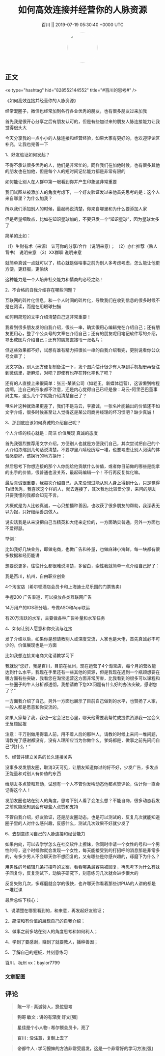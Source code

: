 <h1 align="center">如何高效连接并经营你的人脉资源</h1>




<p align="center">
    <a>百川 || 2019-07-19 05:30:40 &#43;0000 UTC</a>
</p>

<div align="center">
    <img src="https://images.zsxq.com/Fg2OdZf2Iu9qrCueJQEdkUODDyHz?e=1590940799&amp;token=kIxbL07-8jAj8w1n4s9zv64FuZZNEATmlU_Vm6zD:KFpf8rfOzcb81aTTlmEgaB0kdew=" width="100" height="100" style="border:1px solid;border-radius:50%; color:#ffffff"/>
</div>




## 正文

<div>
&lt;e type=&#34;hashtag&#34; hid=&#34;828552144552&#34; title=&#34;#百川的思考#&#34; /&gt; 

《如何高效连接并经营你的人脉资源》


经常混圈子，微信也经常加到各行各业优秀的朋友，也有很多朋友过来加我

首先我是很开心分享之后有朋友认可的，但是有些加过来的朋友人脉连接能力让我觉得很头大

今天分享我的一点小小的人脉连接和经营经验，如果大家有更好的，也欢迎评论区补充，让我也完善一下


1、好友验证如何发起？

不得不承认很多优秀的人，他们是非常忙的，同样我们在加他时候，也有很多其他的朋友也在加他，但是每个人的短时间记忆能力都是非常有限的

如何能让别人在人群中第一眼看到你并产生印象这非常重要

我们试图从被添加人的角度考虑下，一个好友验证发过来他首先思考的是：这个人来自哪里？为什么加我？

所以我们添加别人的时候，最起码说清楚，你来自哪里和为什么要添加人家

但是尽量细致点，比如在知识星球加的，不要只发一个“知识星球”，因为星球太多了

简单的比如：

（1）生财有术（来源） 认可你的分享/合作（说明来意）；
（2）亦仁推荐（熟人背书） 说明来意
（3）XX群聊 说明来意

就简单真诚一点就可以了，核心就是做啥事之前为别人多考虑考虑，怎么能让他更方便，更舒服，更愉快

这种能力是一个人培养社交能力和情商的必经之路！


2、不合格的自我介绍存在哪些问题？

互联网的碎片化信息，和一个人时间的碎片化，导致我们在收到信息的很多时候不是在阅读，而是在用眼球扫描

如何用简短的文字介绍清楚自己这非常重要！

我看到很多朋友发的自我介绍，很长一串，确实很用心编辑完在介绍自己；还有朋友更用心，整了个公众号的文章在介绍自己；还有的朋友呢用笔记软件写的介绍，导出成图片介绍自己；还有的朋友直接甩一张名片；

但这些效果都不好，试想有谁有精力把很长一串的自我介绍看完，更别说看你公众号文章了；

发文字版，别人还方便复制备注一下，发个图片估计很少有人存到手机相册再备注到微信里，挺麻烦，对吧？即使有也存在转化率也了吧？

还有的人直接上来很简单：张三-某某公司（如老王，新媒体运营），这该懒到啥程度啊，连自己的形象都不注意，还是内心觉得自己已经是像：马云-阿里巴巴董事局主席，这么几个字就能介绍清楚自己了？

甩名片这种就效果更差了，我们不是马云，李嘉诚，一张名片能输出的价值还不如文字介绍，很多时候甚至让人觉得这是某公司商务经理的坏习惯吧？缺少真诚！


3、那到底应该如何真诚的介绍自己呢？

个人介绍的核心就是：简洁 价值展现 真诚的态度

首先我强烈推荐用文字介绍，方便别人也就是方便我们自己，其次尝试把自己的个人介绍浓缩到几句话说清楚，不要啰里八嗦经历写一堆，也要考虑让别人阅读的体验感更好，该换行的地方换行；

然后思考下你想连接的那个人你能给他贡献什么价值，或者你目前做的哪些是能拿的出手的价值，很普通也没关系，最起码编辑一个！不行再反复优化嘛。

最后真诚很重要，我每次介绍自己，从来没想过能从别人身上得到什么，只是觉得Ta很优秀，我喜欢这个样的人，就去连接了，其次我也比较爱分享，来问的朋友只要我懂的我都会知无不言。

大概就是为人比较真诚，一心只想播种善因，也收获了很多朋友的帮助，我深表无以为报，只好继续善良做人。

说实话我是从来没把自己当精英和大佬来定位的，一方面确实普通，另外一方面也不爱得瑟。

举例：

比如我好几块业务，即做电商，也做广告和补量，也做麻辣小海鲜，每一块都有很多数据和经历能讲

想要说更多，往往什么都很难说清楚，多留白，索性我就简单一点介绍自己好了：


我是百川，杭州，自由职业创业

4个淘宝店（希尔顿酒店会员卡和上海迪士尼乐园的门票售卖）

手握200 广告渠道，可以投放各类互联网广告

14万用户的IOS积分墙，专做ASO和App联运

有20万活跃的水军，主要做各种广告补量和水军任务


4、如何让别人愿意和你交流与连接

发了介绍以后，如果你是想请教别人或深度交流，人家也是大佬，首先真诚必不可少的，价值展现也是一方面

比如我想连接某电商大佬请教学习下

我就说“您好，我是百川，目前在杭州，现在运营了4个淘宝店，每个月的营收能达到什么水平，我现在手里还有一些其他的资源，但是我现在遇到一个瓶颈想要在哪方面有些突破，我看您在淘宝运营这方面非常厉害，比我看到的很多可以课程和一些圈子的牛人分析都透彻，我想请教下您XX问题有什么好的办法突破，感谢您了？”

一方面我介绍了自己，另外一方面也展示了目前自己做到的水平，也赞扬了人家，一般人都是愿意和你交流的。

如果人家帮了我，我也一定会记在心里，哪天他需要我帮忙或提供资源我一定会义无反顾回报

注意：千万别做用得着人前，用不着人后的那种人，请教的时候上来问一堆问题，请教完了感谢都没有，没有人理所应当为你做什么，爹妈都是，做事之前先问问自己“凭什么！”



5、经营并建立关系的长久连接关系

没事多发发朋友圈，取消3天可见，让朋友知道你过的好不好，少发广告，多发点正能量和对别人有价值的东西

给朋友多点赞和互动，试想有一个人不管你发啥动态他都点赞评论，估计你一直会记得这个人！

发朋友圈也站在别人的角度，思考下别人看了会怎么想？不能自嗨，很多动态我发之前就能感知到会有哪些人点赞和支持

不管自我介绍，好友验证，还是朋友圈动态，也是可以测试的，反复几次就能知道圈子里的人对什么感兴趣，反感什么，测试几次效果不好就少发了


6、去刻意练习自己的人脉连接和经营能力

如果内向，可以去学学怎么在社交软件上撩妹，你同时申请一个女性的号和一个男性的号，这个时候你就会发现一个女性，每天能接受到的打招呼的消息那是非常多的，有多少男人不会聊天你不想回复的，又有哪些是你感兴趣的，琢磨下为什么？

用男性的号编辑几条打招呼的文案，看看哪条最容易被回复，再思考下为什么有妹子回复你，反复测试下，动脑子研究下，刻意练习几次就会进步很大的

反复失败几次，多琢磨就会学的很快，也许哪天你看着那些讲PUA的人讲的都是一堆烂课


最后总结下核心：

1、说清楚在哪里看到的，和来意，再发起好友验证；

2、简洁和有价值的展现自己的自我介绍；

3、做事之前多站在别人的角度思考和如何利人；

4、学到了要感谢，赚到了就要教人，播种善因；

5、了解自己的短板，并刻意练习


百川，杭州
vx：baylor7799
</div>

### 文章配图

<div class="image" align="center">

</div>


## 评论

<div align="left">
<div>

<blockquote >
<span> <strong>陈一平 : 真诚待人，换位思考 </strong></span>
</blockquote>

<blockquote >
<span> <strong>狗哥 敏文 : 讲的有深度 好文[强] </strong></span>
</blockquote>

<blockquote >
<span> <strong>星佳是个小人物 : 希尔顿会员卡，亮了 </strong></span>
</blockquote>

<blockquote >
<span> <strong>百川 : 没注意，复制上去了 </strong></span>
</blockquote>

<blockquote >
<span> <strong>帝都牛人 : 学习撩妹的方法非常受启发，这是一个非常好的学习方法[强] </strong></span>
</blockquote>

</div>
</div>